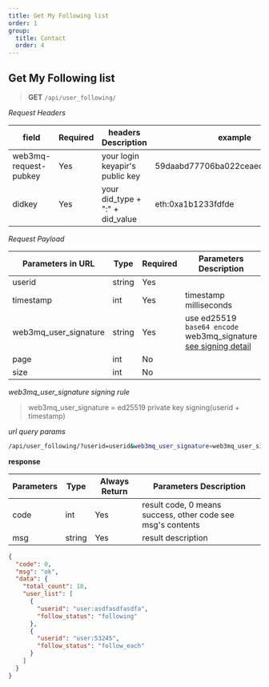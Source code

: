```yaml
---
title: Get My Following list
order: 1
group:
  title: Contact
  order: 4
---
```


## Get My Following list

> **GET** `/api/user_following/`

_Request Headers_

| field                 | Required | headers Description             | example                          |
| --------------------- | -------- | ------------------------------- | -------------------------------- |
| web3mq-request-pubkey | Yes      | your login keyapir's public key | 59daabd77706ba022ceaed10e4275bd6 |
| didkey                | Yes      | your did_type + ":" + did_value | eth:0xa1b1233fdfde               |

_Request Payload_

| Parameters in URL     | Type   | Required | Parameters Description                               |
| --------------------- | ------ | -------- | ---------------------------------------------------- |
| userid                | string | Yes      |                                                      |
| timestamp             | int    | Yes      | timestamp milliseconds                               |
| web3mq_user_signature | string | Yes      | use ed25519 `base64 encode` web3mq_signature [see signing detail](/docs/Ethos-API/signature) |
| page                  | int    | No       |                                                      |
| size                  | int    | No       |                                                      |

_web3mq_user_signature signing rule_

> web3mq_user_signature = ed25519 private key signing(userid + timestamp)

_url query params_

```bash
/api/user_following/?userid=userid&web3mq_user_signature=web3mq_user_signature&timestamp=timestamp&page=1&size=20
```

**response**

| Parameters | Type   | Always Return | Parameters Description                                      |
| ---------- | ------ | ------------- | ----------------------------------------------------------- |
| code       | int    | Yes           | result code, 0 means success, other code see msg's contents |
| msg        | string | Yes           | result description                                          |

```json
{
  "code": 0,
  "msg": "ok",
  "data": {
    "total_count": 10,
    "user_list": [
      {
        "userid": "user:asdfasdfasdfa",
        "follow_status": "following"
      },
      {
        "userid": "user:53245",
        "follow_status": "follow_each"
      }
    ]
  }
}
```
